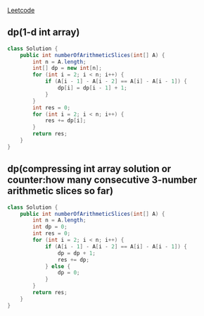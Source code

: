 [Leetcode](https://leetcode.com/problems/arithmetic-slices/)

## dp(1-d int array)
```java
class Solution {
    public int numberOfArithmeticSlices(int[] A) {
        int n = A.length;
        int[] dp = new int[n];
        for (int i = 2; i < n; i++) {
            if (A[i - 1] - A[i - 2] == A[i] - A[i - 1]) {
                dp[i] = dp[i - 1] + 1;
            }
        }
        int res = 0;
        for (int i = 2; i < n; i++) {
            res += dp[i];
        }
        return res;
    }
}
```

## dp(compressing int array solution or counter:how many consecutive 3-number arithmetic slices so far)
```java
class Solution {
    public int numberOfArithmeticSlices(int[] A) {
        int n = A.length;
        int dp = 0;
        int res = 0;
        for (int i = 2; i < n; i++) {
            if (A[i - 1] - A[i - 2] == A[i] - A[i - 1]) {
                dp = dp + 1;
                res += dp;
            } else {
                dp = 0;
            }
        }
        return res;
    }
}
```
